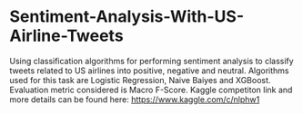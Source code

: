 # Sentiment-Analysis-With-US-Airline-Tweets
Using classification algorithms for performing sentiment analysis to classify tweets related to US airlines into positive, negative and neutral.
Algorithms used for this task are Logistic Regression, Naive Baiyes and XGBoost. Evaluation metric considered is Macro F-Score. 
Kaggle competiton link and more details can be found here: https://www.kaggle.com/c/nlphw1

